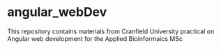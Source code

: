 # angular_webDev
This repository contains materials from Cranfield University practical on Angular web development for the Applied Bioinformaics MSc
